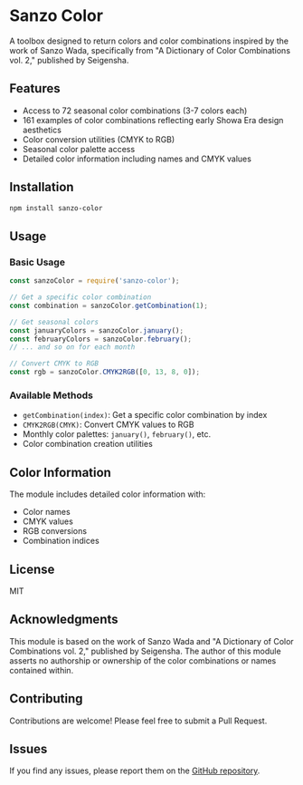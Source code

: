 # Sanzo Color

A toolbox designed to return colors and color combinations inspired by the work of Sanzo Wada, specifically from "A Dictionary of Color Combinations vol. 2," published by Seigensha.

## Features

- Access to 72 seasonal color combinations (3-7 colors each)
- 161 examples of color combinations reflecting early Showa Era design aesthetics
- Color conversion utilities (CMYK to RGB)
- Seasonal color palette access
- Detailed color information including names and CMYK values

## Installation

```bash
npm install sanzo-color
```

## Usage

### Basic Usage

```javascript
const sanzoColor = require('sanzo-color');

// Get a specific color combination
const combination = sanzoColor.getCombination(1);

// Get seasonal colors
const januaryColors = sanzoColor.january();
const februaryColors = sanzoColor.february();
// ... and so on for each month

// Convert CMYK to RGB
const rgb = sanzoColor.CMYK2RGB([0, 13, 8, 0]);
```

### Available Methods

- `getCombination(index)`: Get a specific color combination by index
- `CMYK2RGB(CMYK)`: Convert CMYK values to RGB
- Monthly color palettes: `january()`, `february()`, etc.
- Color combination creation utilities

## Color Information

The module includes detailed color information with:
- Color names
- CMYK values
- RGB conversions
- Combination indices

## License

MIT

## Acknowledgments

This module is based on the work of Sanzo Wada and "A Dictionary of Color Combinations vol. 2," published by Seigensha. The author of this module asserts no authorship or ownership of the color combinations or names contained within.

## Contributing

Contributions are welcome! Please feel free to submit a Pull Request.

## Issues

If you find any issues, please report them on the [GitHub repository](https://github.com/wassilyevich/sanzo-color/issues).